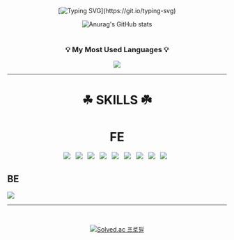 <div align="center">
  
[![Typing SVG](https://readme-typing-svg.demolab.com?font=Black+Han+Sans&weight=1000&size=40&pause=1000&color=FF930C&center=true&vCenter=true&width=800&lines=%EA%BE%B8%EC%A4%80%ED%9E%88+%ED%95%99%EC%8A%B5%ED%95%98%EB%8A%94+%ED%94%84%EB%A1%A0%ED%8A%B8%EC%97%94%EB%93%9C+%EA%B0%9C%EB%B0%9C%EC%9E%90+%EC%9D%B4%EC%83%81%ED%98%81%EC%9E%85%EB%8B%88%EB%8B%A4!)](https://git.io/typing-svg)

</div>

<div align="center">
  
![Anurag's GitHub stats](https://github-readme-stats.vercel.app/api?username=helloa1109&show_icons=true&theme=cobalt&center)<br/><br/>
<h3 align="center">💡 My Most Used Languages 💡</h3>
<p align="center">
  <a href="https://github.com/helloa1109">
    <img align="center" src="https://github-readme-stats.vercel.app/api/top-langs/?username=helloa1109&layout=compact&show_icons=true&theme=highcontrast&hide=python" />
  </a>
</p>

<hr/>
<h1>☘ SKILLS ☘️</h1>
</div>

<div align="center">
<h1>FE</h1>
<img src="https://img.shields.io/badge/HTML5-E34F26?style=flat&logo=HTML5&logoColor=black"> &nbsp;
<img src="https://img.shields.io/badge/CSS3-1572B6?style=flat&logo=CSS3&logoColor=black"> &nbsp;
<img src="https://img.shields.io/badge/jQuery-0769AD?style=flat&logo=jQuery&logoColor=black"> &nbsp;
<img src="https://img.shields.io/badge/JavaScript-F7DF1E?style=flat&logo=JavaScript&logoColor=black"> &nbsp;
<img src="https://img.shields.io/badge/React-61DAFB?style=flat&logo=React&logoColor=black"> &nbsp;
<img src="https://img.shields.io/badge/Recoil-3578E5?style=flat&logo=Recoil&logoColor=black"> &nbsp;
<img src="https://img.shields.io/badge/Axios-5A29E4?style=flat&logo=Axios&logoColor=black"> &nbsp;
<img src="https://img.shields.io/badge/greensock-88CE02?style=flat&logo=greensock&logoColor=white"> &nbsp;
<img src="https://img.shields.io/badge/reactrouter-CA4245?style=flat&logo=reactrouter&logoColor=white"> &nbsp;
</div>

## BE
<img src="https://img.shields.io/badge/java 11-007396?style=for-the-badge&logo=java&logoColor=white"> 
<hr/>

<div align="center">
<br/>

[![Solved.ac
프로필](http://mazassumnida.wtf/api/generate_badge?boj=hyuk1247)](https://solved.ac/hyuk1247)

</div>
